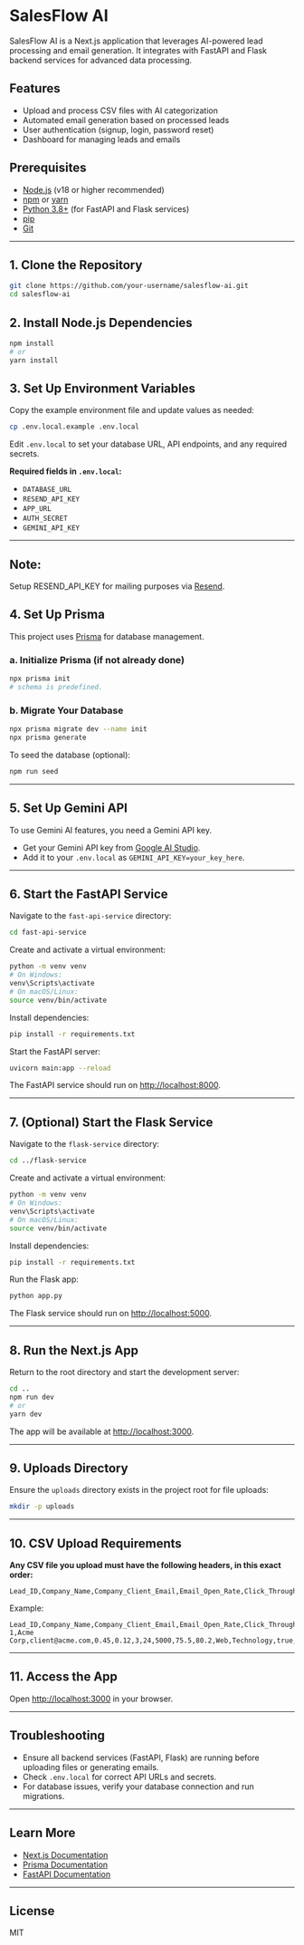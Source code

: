 # SalesFlow AI

SalesFlow AI is a Next.js application that leverages AI-powered lead processing and email generation. It integrates with FastAPI and Flask backend services for advanced data processing.

## Features

- Upload and process CSV files with AI categorization
- Automated email generation based on processed leads
- User authentication (signup, login, password reset)
- Dashboard for managing leads and emails

## Prerequisites

- [Node.js](https://nodejs.org/) (v18 or higher recommended)
- [npm](https://www.npmjs.com/) or [yarn](https://yarnpkg.com/)
- [Python 3.8+](https://www.python.org/) (for FastAPI and Flask services)
- [pip](https://pip.pypa.io/en/stable/)
- [Git](https://git-scm.com/)

---

## 1. Clone the Repository

```sh
git clone https://github.com/your-username/salesflow-ai.git
cd salesflow-ai
```

## 2. Install Node.js Dependencies

```sh
npm install
# or
yarn install
```

## 3. Set Up Environment Variables

Copy the example environment file and update values as needed:

```sh
cp .env.local.example .env.local
```

Edit `.env.local` to set your database URL, API endpoints, and any required secrets.

**Required fields in `.env.local`:**
- `DATABASE_URL`
- `RESEND_API_KEY`
- `APP_URL`
- `AUTH_SECRET`
- `GEMINI_API_KEY`

---

## Note: 
Setup RESEND_API_KEY for mailing purposes via [Resend](https://resend.com/).

## 4. Set Up Prisma

This project uses [Prisma](https://www.prisma.io/) for database management.

### a. Initialize Prisma (if not already done)

```sh
npx prisma init
# schema is predefined.
```

### b. Migrate Your Database

```sh
npx prisma migrate dev --name init
npx prisma generate
```

To seed the database (optional):

```sh
npm run seed
```

---

## 5. Set Up Gemini API

To use Gemini AI features, you need a Gemini API key.

- Get your Gemini API key from [Google AI Studio](https://aistudio.google.com/app/apikey).
- Add it to your `.env.local` as `GEMINI_API_KEY=your_key_here`.

---

## 6. Start the FastAPI Service

Navigate to the `fast-api-service` directory:

```sh
cd fast-api-service
```

Create and activate a virtual environment:

```sh
python -m venv venv
# On Windows:
venv\Scripts\activate
# On macOS/Linux:
source venv/bin/activate
```

Install dependencies:

```sh
pip install -r requirements.txt
```

Start the FastAPI server:

```sh
uvicorn main:app --reload
```

The FastAPI service should run on [http://localhost:8000](http://localhost:8000).

---

## 7. (Optional) Start the Flask Service

Navigate to the `flask-service` directory:

```sh
cd ../flask-service
```

Create and activate a virtual environment:

```sh
python -m venv venv
# On Windows:
venv\Scripts\activate
# On macOS/Linux:
source venv/bin/activate
```

Install dependencies:

```sh
pip install -r requirements.txt
```

Run the Flask app:

```sh
python app.py
```

The Flask service should run on [http://localhost:5000](http://localhost:5000).

---

## 8. Run the Next.js App

Return to the root directory and start the development server:

```sh
cd ..
npm run dev
# or
yarn dev
```

The app will be available at [http://localhost:3000](http://localhost:3000).

---

## 9. Uploads Directory

Ensure the `uploads` directory exists in the project root for file uploads:

```sh
mkdir -p uploads
```

---

## 10. CSV Upload Requirements

**Any CSV file you upload must have the following headers, in this exact order:**

```
Lead_ID,Company_Name,Company_Client_Email,Email_Open_Rate,Click_Through_Rate,Past_Purchases,Response_Time,Marketing_Spend,Engagement_Score,Lead_Score,Lead_Source,Industry,Demo_Scheduled,Converted
```

Example:

```csv
Lead_ID,Company_Name,Company_Client_Email,Email_Open_Rate,Click_Through_Rate,Past_Purchases,Response_Time,Marketing_Spend,Engagement_Score,Lead_Score,Lead_Source,Industry,Demo_Scheduled,Converted
1,Acme Corp,client@acme.com,0.45,0.12,3,24,5000,75.5,80.2,Web,Technology,true,false
```

---

## 11. Access the App

Open [http://localhost:3000](http://localhost:3000) in your browser.

---

## Troubleshooting

- Ensure all backend services (FastAPI, Flask) are running before uploading files or generating emails.
- Check `.env.local` for correct API URLs and secrets.
- For database issues, verify your database connection and run migrations.

---

## Learn More

- [Next.js Documentation](https://nextjs.org/docs)
- [Prisma Documentation](https://www.prisma.io/docs/)
- [FastAPI Documentation](https://fastapi.tiangolo.com/)

---

## License

MIT